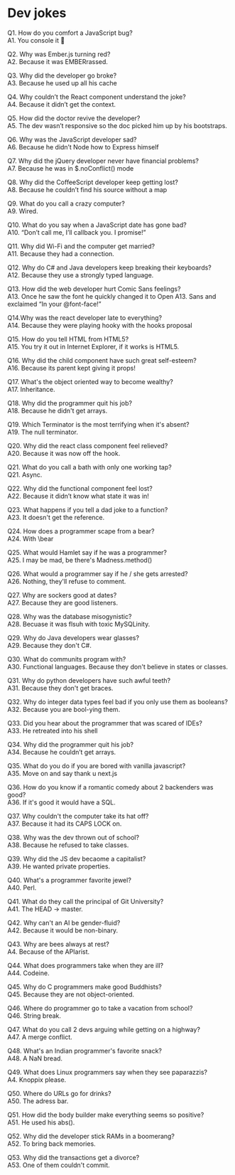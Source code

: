 # Dev jokes

Q1. How do you comfort a JavaScript bug?<br>
A1. You console it 🤣


Q2. Why was Ember.js turning red?<br>
A2. Because it was EMBERrassed.


Q3. Why did the developer go broke?<br>
A3. Because he used up all his cache


Q4. Why couldn’t the React component understand the joke?<br>
A4. Because it didn’t get the context.


Q5. How did the doctor revive the developer? <br>
A5. The dev wasn’t responsive so the doc picked him up by his bootstraps.


Q6. Why was the JavaScript developer sad? <br>
A6. Because he didn’t Node how to Express himself


Q7. Why did the jQuery developer never have financial problems? <br>
A7. Because he was in $.noConflict() mode


Q8. Why did the CoffeeScript developer keep getting lost?<br>
A8. Because he couldn’t find his source without a map


Q9. What do you call a crazy computer?<br> 
A9. Wired.


Q10. What do you say when a JavaScript date has gone bad?<br>
A10. “Don’t call me, I’ll callback you. I promise!”


Q11. Why did Wi-Fi and the computer get married?<br>
A11. Because they had a connection.


Q12. Why do C# and Java developers keep breaking their keyboards?<br>
A12. Because they use a strongly typed language.


Q13. How did the web developer hurt Comic Sans feelings?<br>
A13. Once he saw the font he quickly changed it to Open A13. Sans and exclaimed “In your @font-face!”


Q14.Why was the react developer late to everything?<br>
A14. Because they were playing hooky with the hooks proposal


Q15. How do you tell HTML from HTML5?<br>
A15. You try it out in Internet Explorer, if it works is HTML5.


Q16. Why did the child component have such great self-esteem?<br> 
A16. Because its parent kept giving it props!


Q17. What's the object oriented way to become wealthy?<br>
A17. Inheritance.


Q18. Why did the programmer quit his job?<br>
A18. Because he didn't get arrays.


Q19. Which Terminator is the most terrifying when it's absent?<br>
A19. The null terminator.


Q20. Why did the react class component feel relieved?<br> 
A20. Because it was now off the hook.


Q21. What do you call a bath with only one working tap?<br>
Q21. Async.


Q22. Why did the functional component feel lost?<br>
A22. Because it didn’t know what state it was in!


Q23. What happens if you tell a dad joke to a function?<br>
A23. It doesn't get the reference.


Q24. How does a programmer scape from a bear?<br>
A24. With  \bear


Q25. What would Hamlet say if he was a programmer?<br>
A25. I may be mad, be there's Madness.method()


Q26. What would a programmer say if he / she gets arrested?<br>
A26. Nothing, they'll refuse to comment.


Q27. Why are sockers good at dates?<br>
A27. Because they are good listeners.


Q28. Why was the database misogynistic?<br>
A28. Becuase it was flsuh with toxic MySQLinity.


Q29. Why do Java developers wear glasses?<br>
A29. Because they don't C#.


Q30. What do communits program with?<br>
A30. Functional languages. Because they don't believe in states or classes.


Q31. Why do python developers have such awful teeth?<br>
A31. Because they don't get braces.


Q32. Why do integer data types feel bad if you only use them as booleans?<br>
A32. Because you are bool-ying them.


Q33. Did you hear about the programmer that was scared of IDEs?<br>
A33. He retreated into his shell


Q34. Why did the programmer quit his job?<br>
A34. Because he couldn’t get arrays.


Q35. What do you do if you are bored with vanilla javascript?<br>
A35. Move on and say thank u next.js


Q36. How do you know if a romantic comedy about 2 backenders was good?<br>
A36. If it's good it would have a SQL.


Q37. Why couldn't the computer take its hat off?<br>
A37. Because it had its CAPS LOCK on.


Q38. Why was the dev thrown out of school?<br>
A38. Because he refused to take classes.


Q39. Why did the JS dev becaome a capitalist?<br>
A39. He wanted private properties.


Q40. What's a programmer favorite jewel?<br>
A40. Perl.


Q41. What do they call the principal of Git University?<br>
A41. The HEAD -> master.


Q42. Why can't an AI be gender-fluid?<br>
A42. Because it would be non-binary.


Q43. Why are bees always at rest?<br>
A4. Because of the APIarist.


Q44. What does programmers take when they are ill?<br>
A44. Codeine.


Q45. Why do C programmers make good Buddhists?<br>
Q45. Because they are not object-oriented.


Q46. Where do programmer go to take a vacation from school?<br>
Q46. String break.


Q47. What do you call 2 devs arguing while getting on a highway?<br>
A47. A merge conflict.


Q48. What's an Indian programmer's favorite snack?<br>
A48. A NaN bread.


Q49. What does Linux programmers say when they see paparazzis?<br>
A4. Knoppix please.


Q50. Where do URLs go for drinks?<br>
A50. The adress bar.


Q51.  How did the body builder make everything seems so positive?<br>
A51. He used his abs().


Q52. Why did the developer stick RAMs in a boomerang?<br>
A52. To bring back memories.


Q53. Why did the transactions get a divorce?<br>
A53. One of them couldn't commit.



